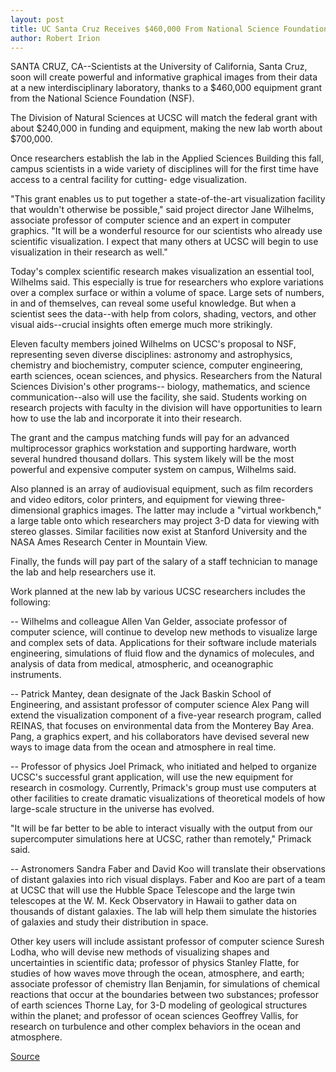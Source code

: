 ```yaml
---
layout: post
title: UC Santa Cruz Receives $460,000 From National Science Foundation For Scientific Visualization Laboratory
author: Robert Irion
---
```


SANTA CRUZ, CA--Scientists at the University of California, Santa  Cruz, soon will create powerful and informative graphical images  from their data at a new interdisciplinary laboratory, thanks to a  $460,000 equipment grant from the National Science Foundation  (NSF).

The Division of Natural Sciences at UCSC will match the  federal grant with about $240,000 in funding and equipment, making  the new lab worth about $700,000.

Once researchers establish the lab in the Applied Sciences  Building this fall, campus scientists in a wide variety of disciplines  will for the first time have access to a central facility for cutting- edge visualization.

"This grant enables us to put together a state-of-the-art  visualization facility that wouldn't otherwise be possible," said  project director Jane Wilhelms, associate professor of computer  science and an expert in computer graphics. "It will be a wonderful  resource for our scientists who already use scientific visualization.  I expect that many others at UCSC will begin to use visualization in  their research as well."

Today's complex scientific research makes visualization an  essential tool, Wilhelms said. This especially is true for researchers  who explore variations over a complex surface or within a volume of  space. Large sets of numbers, in and of themselves, can reveal some  useful knowledge. But when a scientist sees the data--with help  from colors, shading, vectors, and other visual aids--crucial  insights often emerge much more strikingly.

Eleven faculty members joined Wilhelms on UCSC's proposal to  NSF, representing seven diverse disciplines: astronomy and  astrophysics, chemistry and biochemistry, computer science,  computer engineering, earth sciences, ocean sciences, and physics.  Researchers from the Natural Sciences Division's other programs-- biology, mathematics, and science communication--also will use the  facility, she said. Students working on research projects with  faculty in the division will have opportunities to learn how to use  the lab and incorporate it into their research.

The grant and the campus matching funds will pay for an  advanced multiprocessor graphics workstation and supporting  hardware, worth several hundred thousand dollars. This system  likely will be the most powerful and expensive computer system on  campus, Wilhelms said.

Also planned is an array of audiovisual equipment, such as film  recorders and video editors, color printers, and equipment for  viewing three-dimensional graphics images. The latter may include a  "virtual workbench," a large table onto which researchers may  project 3-D data for viewing with stereo glasses. Similar facilities  now exist at Stanford University and the NASA Ames Research  Center in Mountain View.

Finally, the funds will pay part of the salary of a staff  technician to manage the lab and help researchers use it.

Work planned at the new lab by various UCSC researchers  includes the following:

\-- Wilhelms and colleague Allen Van Gelder, associate  professor of computer science, will continue to develop new  methods to visualize large and complex sets of data. Applications  for their software include materials engineering, simulations of  fluid flow and the dynamics of molecules, and analysis of data from  medical, atmospheric, and oceanographic instruments.

\-- Patrick Mantey, dean designate of the Jack Baskin School of  Engineering, and assistant professor of computer science Alex Pang  will extend the visualization component of a five-year research  program, called REINAS, that focuses on environmental data from the  Monterey Bay Area. Pang, a graphics expert, and his collaborators  have devised several new ways to image data from the ocean and  atmosphere in real time.

\-- Professor of physics Joel Primack, who initiated and helped  to organize UCSC's successful grant application, will use the new  equipment for research in cosmology. Currently, Primack's group  must use computers at other facilities to create dramatic  visualizations of theoretical models of how large-scale structure in  the universe has evolved.

"It will be far better to be able to interact visually with the  output from our supercomputer simulations here at UCSC, rather  than remotely," Primack said.

\-- Astronomers Sandra Faber and David Koo will translate  their observations of distant galaxies into rich visual displays.  Faber and Koo are part of a team at UCSC that will use the Hubble  Space Telescope and the large twin telescopes at the W. M. Keck  Observatory in Hawaii to gather data on thousands of distant  galaxies. The lab will help them simulate the histories of galaxies  and study their distribution in space.

Other key users will include assistant professor of computer  science Suresh Lodha, who will devise new methods of visualizing  shapes and uncertainties in scientific data; professor of physics  Stanley Flatte, for studies of how waves move through the ocean,  atmosphere, and earth; associate professor of chemistry Ilan  Benjamin, for simulations of chemical reactions that occur at the  boundaries between two substances; professor of earth sciences  Thorne Lay, for 3-D modeling of geological structures within the  planet; and professor of ocean sciences Geoffrey Vallis, for research  on turbulence and other complex behaviors in the ocean and  atmosphere.

[Source](http://www1.ucsc.edu/news_events/press_releases/archive/96-97/06-97/062497-Scientific_visualiz.html "Permalink to 062497-Scientific_visualiz")